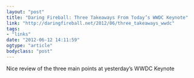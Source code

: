 ```yaml
---
layout: "post"
title: "Daring Fireball: Three Takeaways From Today’s WWDC Keynote"
link: "http://daringfireball.net/2012/06/three_takeaways_wwdc"
tags: 
- "links"
date: "2012-06-12 14:11:59"
ogtype: "article"
bodyclass: "post"
---
```


Nice review of the three main points at yesterday’s WWDC Keynote